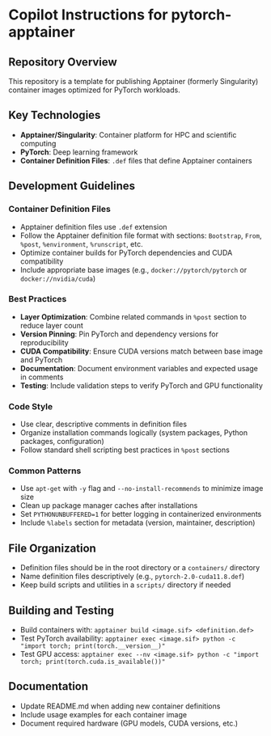 # Copilot Instructions for pytorch-apptainer

## Repository Overview
This repository is a template for publishing Apptainer (formerly Singularity) container images optimized for PyTorch workloads.

## Key Technologies
- **Apptainer/Singularity**: Container platform for HPC and scientific computing
- **PyTorch**: Deep learning framework
- **Container Definition Files**: `.def` files that define Apptainer containers

## Development Guidelines

### Container Definition Files
- Apptainer definition files use `.def` extension
- Follow the Apptainer definition file format with sections: `Bootstrap`, `From`, `%post`, `%environment`, `%runscript`, etc.
- Optimize container builds for PyTorch dependencies and CUDA compatibility
- Include appropriate base images (e.g., `docker://pytorch/pytorch` or `docker://nvidia/cuda`)

### Best Practices
- **Layer Optimization**: Combine related commands in `%post` section to reduce layer count
- **Version Pinning**: Pin PyTorch and dependency versions for reproducibility
- **CUDA Compatibility**: Ensure CUDA versions match between base image and PyTorch
- **Documentation**: Document environment variables and expected usage in comments
- **Testing**: Include validation steps to verify PyTorch and GPU functionality

### Code Style
- Use clear, descriptive comments in definition files
- Organize installation commands logically (system packages, Python packages, configuration)
- Follow standard shell scripting best practices in `%post` sections

### Common Patterns
- Use `apt-get` with `-y` flag and `--no-install-recommends` to minimize image size
- Clean up package manager caches after installations
- Set `PYTHONUNBUFFERED=1` for better logging in containerized environments
- Include `%labels` section for metadata (version, maintainer, description)

## File Organization
- Definition files should be in the root directory or a `containers/` directory
- Name definition files descriptively (e.g., `pytorch-2.0-cuda11.8.def`)
- Keep build scripts and utilities in a `scripts/` directory if needed

## Building and Testing
- Build containers with: `apptainer build <image.sif> <definition.def>`
- Test PyTorch availability: `apptainer exec <image.sif> python -c "import torch; print(torch.__version__)"`
- Test GPU access: `apptainer exec --nv <image.sif> python -c "import torch; print(torch.cuda.is_available())"`

## Documentation
- Update README.md when adding new container definitions
- Include usage examples for each container image
- Document required hardware (GPU models, CUDA versions, etc.)
